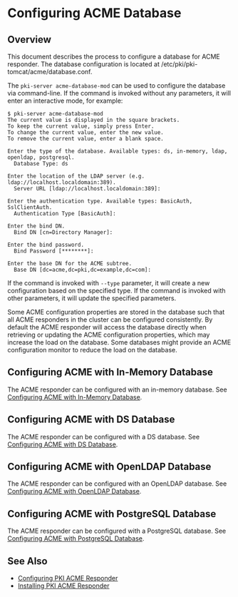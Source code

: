 Configuring ACME Database
=========================

## Overview

This document describes the process to configure a database for ACME responder.
The database configuration is located at /etc/pki/pki-tomcat/acme/database.conf.

The `pki-server acme-database-mod` can be used to configure the database via command-line.
If the command is invoked without any parameters, it will enter an interactive mode, for example:

```
$ pki-server acme-database-mod
The current value is displayed in the square brackets.
To keep the current value, simply press Enter.
To change the current value, enter the new value.
To remove the current value, enter a blank space.

Enter the type of the database. Available types: ds, in-memory, ldap, openldap, postgresql.
  Database Type: ds

Enter the location of the LDAP server (e.g. ldap://localhost.localdomain:389).
  Server URL [ldap://localhost.localdomain:389]:

Enter the authentication type. Available types: BasicAuth, SslClientAuth.
  Authentication Type [BasicAuth]:

Enter the bind DN.
  Bind DN [cn=Directory Manager]:

Enter the bind password.
  Bind Password [********]:

Enter the base DN for the ACME subtree.
  Base DN [dc=acme,dc=pki,dc=example,dc=com]:
```

If the command is invoked with `--type` parameter, it will create a new configuration based on the specified type.
If the command is invoked with other parameters, it will update the specified parameters.

Some ACME configuration properties are stored in the database such that
all ACME responders in the cluster can be configured consistently.
By default the ACME responder will access the database directly
when retrieving or updating the ACME configuration properties,
which may increase the load on the database.
Some databases might provide an ACME configuration monitor to reduce the load on the database.

## Configuring ACME with In-Memory Database

The ACME responder can be configured with an in-memory database.
See [Configuring ACME with In-Memory Database](Configuring-ACME-with-InMemory-Database.adoc).

## Configuring ACME with DS Database

The ACME responder can be configured with a DS database.
See [Configuring ACME with DS Database](Configuring-ACME-with-DS-Database.adoc).

## Configuring ACME with OpenLDAP Database

The ACME responder can be configured with an OpenLDAP database.
See [Configuring ACME with OpenLDAP Database](Configuring-ACME-with-OpenLDAP-Database.adoc).

## Configuring ACME with PostgreSQL Database

The ACME responder can be configured with a PostgreSQL database.
See [Configuring ACME with PostgreSQL Database](Configuring-ACME-with-PostgreSQL-Database.adoc).

## See Also

* [Configuring PKI ACME Responder](https://www.dogtagpki.org/wiki/Configuring_PKI_ACME_Responder)
* [Installing PKI ACME Responder](Installing_PKI_ACME_Responder.md)
